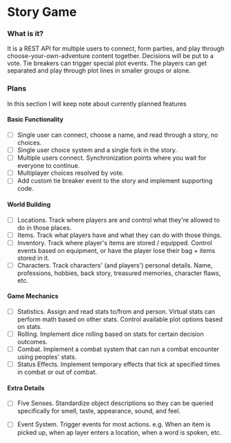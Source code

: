 # Story Game

### What is it?
It is a REST API for multiple users to connect, form parties,
and play through choose-your-own-adventure content together.
Decisions will be put to a vote. Tie breakers can trigger
special plot events. The players can get separated and play
through plot lines in smaller groups or alone.

### Plans
In this section I will keep note about currently planned features

#### Basic Functionality
- [ ] Single user can connect, choose a name, and read through a story, no choices.
- [ ] Single user choice system and a single fork in the story.
- [ ] Multiple users connect. Synchronization points where you wait for everyone to continue.
- [ ] Multiplayer choices resolved by vote.
- [ ] Add custom tie breaker event to the story and implement supporting code.

#### World Building
- [ ] Locations. Track where players are and control what they're allowed to do in those places.
- [ ] Items. Track what players have and what they can do with those things.
- [ ] Inventory. Track where player's items are stored / equipped. Control events based on equipment, or have the player lose their bag + items stored in it.
- [ ] Characters. Track characters' (and players') personal details. Name, professions, hobbies, back story, treasured memories, character flaws, etc.

#### Game Mechanics
- [ ] Statistics. Assign and read stats to/from and person. Virtual stats can perform math based on other stats. Control available plot options based on stats.
- [ ] Rolling. Implement dice rolling based on stats for certain decision outcomes.
- [ ] Combat. Implement a combat system that can run a combat encounter using peoples' stats.
- [ ] Status Effects. Implement temporary effects that tick at specified times in combat or out of combat.

#### Extra Details
- [ ] Five Senses. Standardize object descriptions so they can be queried specifically for smell, taste, appearance, sound, and feel.
- [ ] Event System. Trigger events for most actions. e.g. When an item is picked up, when ap layer enters a location, when a word is spoken, etc.

